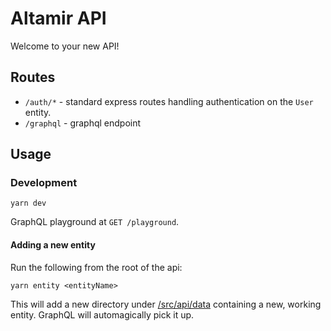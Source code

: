 # Altamir API

Welcome to your new API!

## Routes

- `/auth/*` - standard express routes handling authentication on the `User` entity.
- `/graphql` - graphql endpoint

## Usage

### Development

```cli
yarn dev
```

GraphQL playground at `GET /playground`.

#### Adding a new entity

Run the following from the root of the api:

```cli
yarn entity <entityName>
```

This will add a new directory under [/src/api/data](./src/api/data/) containing a new, working entity. GraphQL will automagically pick it up.
